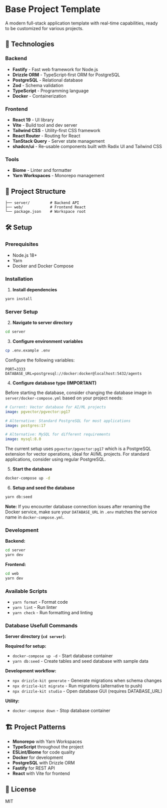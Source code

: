 # Base Project Template

A modern full-stack application template with real-time capabilities, ready to be customized for various projects.

## 🚀 Technologies

### Backend

- **Fastify** - Fast web framework for Node.js
- **Drizzle ORM** - TypeScript-first ORM for PostgreSQL
- **PostgreSQL** - Relational database
- **Zod** - Schema validation
- **TypeScript** - Programming language
- **Docker** - Containerization

### Frontend

- **React 19** - UI library
- **Vite** - Build tool and dev server
- **Tailwind CSS** - Utility-first CSS framework
- **React Router** - Routing for React
- **TanStack Query** - Server state management
- **shadcn/ui** - Re-usable components built with Radix UI and Tailwind CSS

### Tools

- **Biome** - Linter and formatter
- **Yarn Workspaces** - Monorepo management

## 📁 Project Structure

```
├── server/         # Backend API
├── web/            # Frontend React
└── package.json    # Workspace root
```

## 🛠️ Setup

### Prerequisites

- Node.js 18+
- Yarn
- Docker and Docker Compose

### Installation

1. **Install dependencies**

```bash
yarn install
```

### Server Setup

2. **Navigate to server directory**

```bash
cd server
```

3. **Configure environment variables**

```bash
cp .env.example .env
```

Configure the following variables:

```env
PORT=3333
DATABASE_URL=postgresql://docker:docker@localhost:5432/agents
```

4. **Configure database type (IMPORTANT)**

Before starting the database, consider changing the database image in `server/docker-compose.yml` based on your project needs:

```yaml
# Current: Vector database for AI/ML projects
image: pgvector/pgvector:pg17

# Alternative: Standard PostgreSQL for most applications
image: postgres:17

# Alternative: MySQL for different requirements
image: mysql:8.0
```

The current setup uses `pgvector/pgvector:pg17` which is a PostgreSQL extension for vector operations, ideal for AI/ML projects. For standard applications, consider using regular PostgreSQL.

5. **Start the database**

```bash
docker-compose up -d
```

6. **Setup and seed the database**

```bash
yarn db:seed
```

**Note:** If you encounter database connection issues after renaming the Docker service, make sure your `DATABASE_URL` in `.env` matches the service name in `docker-compose.yml`.

### Development

**Backend:**

```bash
cd server
yarn dev
```

**Frontend:**

```bash
cd web
yarn dev
```

### Available Scripts

- `yarn format` - Format code
- `yarn lint` - Run linter
- `yarn check` - Run formatting and linting

### Database Usefull Commands

**Server directory (`cd server`):**

**Required for setup:**

- `docker-compose up -d` - Start database container
- `yarn db:seed` - Create tables and seed database with sample data

**Development workflow:**

- `npx drizzle-kit generate` - Generate migrations when schema changes
- `npx drizzle-kit migrate` - Run migrations (alternative to push)
- `npx drizzle-kit studio` - Open database GUI (requires DATABASE_URL)

**Utility:**

- `docker-compose down` - Stop database container

## 🏗️ Project Patterns

- **Monorepo** with Yarn Workspaces
- **TypeScript** throughout the project
- **ESLint/Biome** for code quality
- **Docker** for development
- **PostgreSQL** with Drizzle ORM
- **Fastify** for REST API
- **React** with Vite for frontend

## 📝 License

MIT
